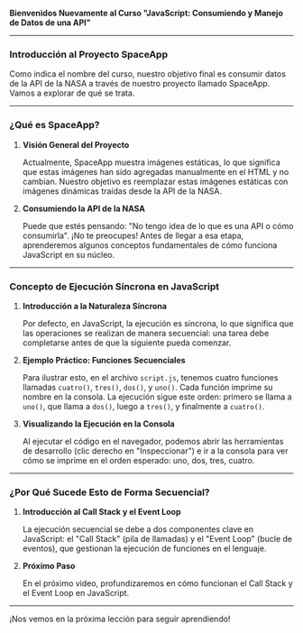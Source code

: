 **Bienvenidos Nuevamente al Curso "JavaScript: Consumiendo y Manejo de Datos de una API"**

---

### Introducción al Proyecto SpaceApp

Como indica el nombre del curso, nuestro objetivo final es consumir datos de la API de la NASA a través de nuestro proyecto llamado SpaceApp. Vamos a explorar de qué se trata.

---

### ¿Qué es SpaceApp?

1. **Visión General del Proyecto**

   Actualmente, SpaceApp muestra imágenes estáticas, lo que significa que estas imágenes han sido agregadas manualmente en el HTML y no cambian. Nuestro objetivo es reemplazar estas imágenes estáticas con imágenes dinámicas traídas desde la API de la NASA.

2. **Consumiendo la API de la NASA**

   Puede que estés pensando: "No tengo idea de lo que es una API o cómo consumirla". ¡No te preocupes! Antes de llegar a esa etapa, aprenderemos algunos conceptos fundamentales de cómo funciona JavaScript en su núcleo.

---

### Concepto de Ejecución Síncrona en JavaScript

1. **Introducción a la Naturaleza Síncrona**

   Por defecto, en JavaScript, la ejecución es síncrona, lo que significa que las operaciones se realizan de manera secuencial: una tarea debe completarse antes de que la siguiente pueda comenzar.

2. **Ejemplo Práctico: Funciones Secuenciales**

   Para ilustrar esto, en el archivo `script.js`, tenemos cuatro funciones llamadas `cuatro()`, `tres()`, `dos()`, y `uno()`. Cada función imprime su nombre en la consola. La ejecución sigue este orden: primero se llama a `uno()`, que llama a `dos()`, luego a `tres()`, y finalmente a `cuatro()`.

3. **Visualizando la Ejecución en la Consola**

   Al ejecutar el código en el navegador, podemos abrir las herramientas de desarrollo (clic derecho en "Inspeccionar") e ir a la consola para ver cómo se imprime en el orden esperado: uno, dos, tres, cuatro.

---

### ¿Por Qué Sucede Esto de Forma Secuencial?

1. **Introducción al Call Stack y el Event Loop**

   La ejecución secuencial se debe a dos componentes clave en JavaScript: el "Call Stack" (pila de llamadas) y el "Event Loop" (bucle de eventos), que gestionan la ejecución de funciones en el lenguaje.

2. **Próximo Paso**

   En el próximo video, profundizaremos en cómo funcionan el Call Stack y el Event Loop en JavaScript.

---

¡Nos vemos en la próxima lección para seguir aprendiendo!